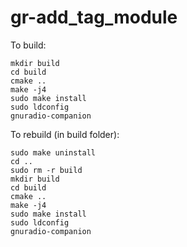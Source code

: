 # gr-add_tag_module

To build:
```
mkdir build 
cd build 
cmake .. 
make -j4 
sudo make install 
sudo ldconfig
gnuradio-companion
```


To rebuild (in build folder):
```
sudo make uninstall
cd ..
sudo rm -r build
mkdir build 
cd build 
cmake .. 
make -j4 
sudo make install 
sudo ldconfig
gnuradio-companion
```
